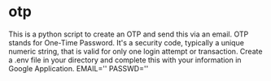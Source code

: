 # otp
This is a python script to create an OTP and send this via an email.
OTP stands for One-Time Password. It's a security code, typically a unique numeric string, that is valid for only one login attempt or transaction.
Create a .env file in your directory and complete this with your information in Google Application.
EMAIL=''
PASSWD=''
